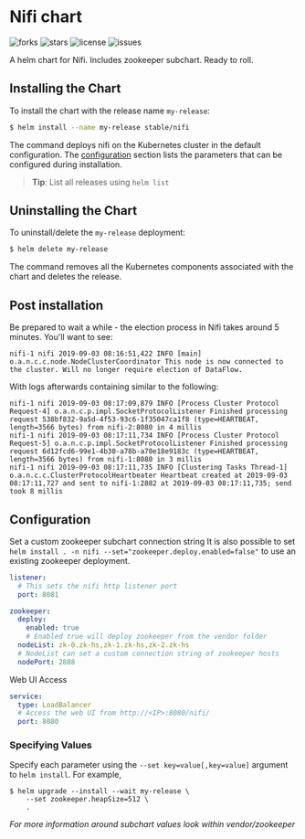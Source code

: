 # Nifi chart

![forks](https://img.shields.io/github/forks/AlexsJones/nifi.svg)
![stars](https://img.shields.io/github/stars/AlexsJones/nifi.svg)
![license](https://img.shields.io/github/license/AlexsJones/nifi.svg)
![issues](https://img.shields.io/github/issues/AlexsJones/nifi.svg)

A helm chart for Nifi.
Includes zookeeper subchart.
Ready to roll.

## Installing the Chart

To install the chart with the release name `my-release`:

```bash
$ helm install --name my-release stable/nifi
```

The command deploys nifi on the Kubernetes cluster in the default configuration. The [configuration](#configuration) section lists the parameters that can be configured during installation.

> **Tip**: List all releases using `helm list`

## Uninstalling the Chart

To uninstall/delete the `my-release` deployment:

```bash
$ helm delete my-release
```

The command removes all the Kubernetes components associated with the chart and deletes the release.

## Post installation

Be prepared to wait a while - the election process in Nifi takes around 5 minutes.
You'll want to see:
```
nifi-1 nifi 2019-09-03 08:16:51,422 INFO [main] o.a.n.c.c.node.NodeClusterCoordinator This node is now connected to the cluster. Will no longer require election of DataFlow.
```

With logs afterwards containing similar to the following:
```
nifi-1 nifi 2019-09-03 08:17:09,879 INFO [Process Cluster Protocol Request-4] o.a.n.c.p.impl.SocketProtocolListener Finished processing request 538bf832-9a5d-4f53-93c6-1f35047ca1f8 (type=HEARTBEAT, length=3566 bytes) from nifi-2:8080 in 4 millis
nifi-1 nifi 2019-09-03 08:17:11,734 INFO [Process Cluster Protocol Request-5] o.a.n.c.p.impl.SocketProtocolListener Finished processing request 6d12fcd6-99e1-4b30-a78b-a70e18e9183c (type=HEARTBEAT, length=3566 bytes) from nifi-1:8080 in 3 millis
nifi-1 nifi 2019-09-03 08:17:11,735 INFO [Clustering Tasks Thread-1] o.a.n.c.c.ClusterProtocolHeartbeater Heartbeat created at 2019-09-03 08:17:11,727 and sent to nifi-1:2882 at 2019-09-03 08:17:11,735; send took 8 millis
```

## Configuration

Set a custom zookeeper subchart connection string
It is also possible to set `helm install . -n nifi --set="zookeeper.deploy.enabled=false"` to use an existing zookeeper deployment.

```yaml
listener:
  # This sets the nifi http listener port
  port: 8081

zookeeper:
  deploy:
    enabled: true
    # Enabled true will deploy zookeeper from the vendor folder
  nodeList: zk-0.zk-hs,zk-1.zk-hs,zk-2.zk-hs
  # NodeList can set a custom connection string of zookeeper hosts
  nodePort: 2888
```

Web UI Access

```yaml
service:
  type: LoadBalancer
  # Access the web UI from http://<IP>:8080/nifi/
  port: 8080
```

### Specifying Values

Specify each parameter using the `--set key=value[,key=value]` argument to `helm install`. For example,

```console
$ helm upgrade --install --wait my-release \
    --set zookeeper.heapSize=512 \
    .
```
_For more information around subchart values look within vendor/zookeeper_
